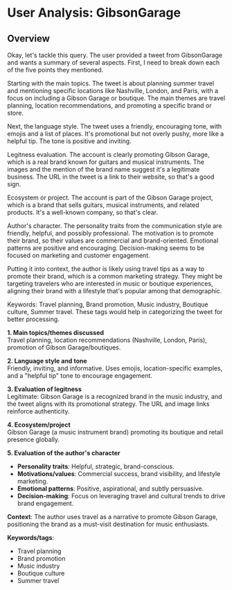 # User Analysis: GibsonGarage

## Overview

<think>
Okay, let's tackle this query. The user provided a tweet from GibsonGarage and wants a summary of several aspects. First, I need to break down each of the five points they mentioned.

Starting with the main topics. The tweet is about planning summer travel and mentioning specific locations like Nashville, London, and Paris, with a focus on including a Gibson Garage or boutique. The main themes are travel planning, location recommendations, and promoting a specific brand or store.

Next, the language style. The tweet uses a friendly, encouraging tone, with emojis and a list of places. It's promotional but not overly pushy, more like a helpful tip. The tone is positive and inviting.

Legitness evaluation. The account is clearly promoting Gibson Garage, which is a real brand known for guitars and musical instruments. The images and the mention of the brand name suggest it's a legitimate business. The URL in the tweet is a link to their website, so that's a good sign.

Ecosystem or project. The account is part of the Gibson Garage project, which is a brand that sells guitars, musical instruments, and related products. It's a well-known company, so that's clear.

Author's character. The personality traits from the communication style are friendly, helpful, and possibly professional. The motivation is to promote their brand, so their values are commercial and brand-oriented. Emotional patterns are positive and encouraging. Decision-making seems to be focused on marketing and customer engagement.

Putting it into context, the author is likely using travel tips as a way to promote their brand, which is a common marketing strategy. They might be targeting travelers who are interested in music or boutique experiences, aligning their brand with a lifestyle that's popular among that demographic.

Keywords: Travel planning, Brand promotion, Music industry, Boutique culture, Summer travel. These tags would help in categorizing the tweet for better processing.
</think>

**1. Main topics/themes discussed**  
Travel planning, location recommendations (Nashville, London, Paris), promotion of Gibson Garage/boutiques.  

**2. Language style and tone**  
Friendly, inviting, and informative. Uses emojis, location-specific examples, and a "helpful tip" tone to encourage engagement.  

**3. Evaluation of legitness**  
Legitimate: Gibson Garage is a recognized brand in the music industry, and the tweet aligns with its promotional strategy. The URL and image links reinforce authenticity.  

**4. Ecosystem/project**  
Gibson Garage (a music instrument brand) promoting its boutique and retail presence globally.  

**5. Evaluation of the author's character**  
- **Personality traits**: Helpful, strategic, brand-conscious.  
- **Motivations/values**: Commercial success, brand visibility, and lifestyle marketing.  
- **Emotional patterns**: Positive, aspirational, and subtly persuasive.  
- **Decision-making**: Focus on leveraging travel and cultural trends to drive brand engagement.  

**Context**: The author uses travel as a narrative to promote Gibson Garage, positioning the brand as a must-visit destination for music enthusiasts.  

**Keywords/tags**:  
- Travel planning  
- Brand promotion  
- Music industry  
- Boutique culture  
- Summer travel